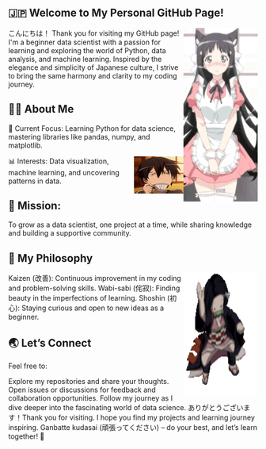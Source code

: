 
## **🇯🇵 Welcome to My Personal GitHub Page!**
<a href="https://github.com/BnbN62"><img align="right" width="150" height="350" src="./anime-kızı-anime.gif"></a>
こんにちは！ Thank you for visiting my GitHub page! I'm a beginner data scientist with a passion for learning and exploring the world of Python, data analysis, and machine learning. Inspired by the elegance and simplicity of Japanese culture, I strive to bring the same harmony and clarity to my coding journey.

## **👨‍💻 About Me**
🌟 Current Focus:
Learning Python for data science, mastering libraries like pandas, numpy, and matplotlib.

📊 Interests:
<a href="https://github.com/BnbN62"><img align="right" width="100" height="75" src="./bruh.gif"></a>
Data visualization, machine learning, and uncovering patterns in data.

## **🚀 Mission:**
To grow as a data scientist, one project at a time, while sharing knowledge and building a supportive community.

## **🌸 My Philosophy**
<a href="https://github.com/BnbN62"><img align="right" width="150" height="250" src="./anime-waifu.gif"></a>
Kaizen (改善): Continuous improvement in my coding and problem-solving skills.
Wabi-sabi (侘寂): Finding beauty in the imperfections of learning.
Shoshin (初心): Staying curious and open to new ideas as a beginner.

## **🌏 Let’s Connect**
Feel free to:

Explore my repositories and share your thoughts.
Open issues or discussions for feedback and collaboration opportunities.
Follow my journey as I dive deeper into the fascinating world of data science.
ありがとうございます！Thank you for visiting. I hope you find my projects and learning journey inspiring. Ganbatte kudasai (頑張ってください) – do your best, and let’s learn together! 🚀
